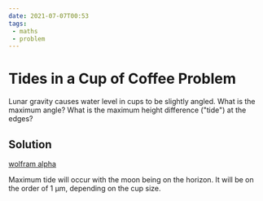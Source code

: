 ```yaml
---
date: 2021-07-07T00:53
tags:
 - maths
 - problem
---
```


# Tides in a Cup of Coffee Problem

Lunar gravity causes water level in cups to be slightly angled. What is the maximum angle? What is the maximum height difference ("tide") at the edges?

## Solution

[wolfram alpha](https://www.wolframalpha.com/input/?i=+100+mm+*+%28moon+weight+%2F+moon+distance+from+earth+%5E+2%29+%2F+%28earth+weight+%2F+earth+radius%5E2%29)

Maximum tide will occur with the moon being on the horizon. It will be on the order of 1 μm, depending on the cup size.
